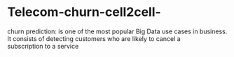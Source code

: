 # Telecom-churn-cell2cell-
churn prediction: is one of the most popular Big Data use cases in business. It consists of detecting customers who are likely to cancel a subscription to a service
